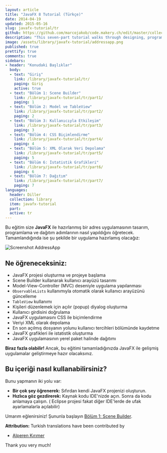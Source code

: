 ```yaml
---
layout: article
title: "JavaFX 8 Tutorial (Türkçe)"
date: 2014-04-19
updated: 2015-05-16
slug: javafx-tutorial/tr
github: https://github.com/marcojakob/code.makery.ch/edit/master/collections/library/javafx-tutorial-tr.md
description: "This seven-part tutorial walks through designing, programming and deploying an address application with JavaFX."
image: /assets/library/javafx-tutorial/addressapp.png
published: true
prettify: true
comments: true
sidebars:
- header: "Konudaki Başlıklar"
  body:
  - text: "Giriş"
    link: /library/javafx-tutorial/tr/
    paging: Giriş
    active: true
  - text: "Bölüm 1: Scene Builder"
    link: /library/javafx-tutorial/tr/part1/
    paging: 1
  - text: "Bölüm 2: Model ve TableView"
    link: /library/javafx-tutorial/tr/part2/
    paging: 2
  - text: "Bölüm 3: Kullanıcıyla Etkileşim"
    link: /library/javafx-tutorial/tr/part3/
    paging: 3
  - text: "Bölüm 4: CSS Biçimlendirme"
    link: /library/javafx-tutorial/tr/part4/
    paging: 4
  - text: "Bölüm 5: XML Olarak Veri Depolama"
    link: /library/javafx-tutorial/tr/part5/
    paging: 5
  - text: "Bölüm 6: İstatistik Grafikleri"
    link: /library/javafx-tutorial/tr/part6/
    paging: 6
  - text: "Bölüm 7: Dağıtım"
    link: /library/javafx-tutorial/tr/part7/
    paging: 7
languages: 
  header: Diller
  collection: library
  item: javafx-tutorial
  part: 
  active: tr
---
```


Bu eğitim size **JavaFX** ile hazırlanmış bir adres uygulamasının tasarım, programlama ve dağıtım adımlarının nasıl yapıldığını öğretecek. Tamamlandığında ise şu şekilde bir uygulama hazırlamış olacağız:

![Screenshot AddressApp](/assets/library/javafx-tutorial/addressapp.png)


## Ne öğreneceksiniz:

* JavaFX projesi oluşturma ve projeye başlama
* Scene Builder kullanarak kullanıcı arayüzü tasarımı
* Model-View-Controller (MVC) deseniyle uygulama yapılanması
* `ObservableLists` kullanımıyla otomatik olarak kullanıcı arayüzünü güncelleme
* `TableView` kullanımı
* Kişileri düzenlemek için açılır (popup) diyalog oluşturma
* Kullanıcı girdisini doğrulama
* JavaFX uygulamasını CSS ile biçimlendirme
* Veriyi XML olarak depolama
* En son açılmış dosyanın yolunu kullanıcı tercihleri bölümünde kaydetme
* JavaFX grafikleri ile istatistik oluşturma
* JavaFX uygulamasının yerel paket halinde dağıtımı

**Biraz fazla olabilir!** Ancak, bu eğitimi tamamladığınızda JavaFX ile gelişmiş uygulamalar geliştirmeye hazır olacaksınız.

## Bu içeriği nasıl kullanabilirsiniz?

Bunu yapmanın iki yolu var:

* **Bir çok şey öğrenerek:** Sıfırdan kendi JavaFX projenizi oluşturun.
* **Hızlıca göz gezdirerek:** Kaynak kodu IDE'nizde açın. Sonra da kodu anlamaya çalışın. ( Eclipse projesi fakat diğer IDE'lerde de ufak ayarlamalarla açılabilir)

Umarım eğlenirsiniz! Şununla başlayın [Bölüm 1: Scene Builder](/library/javafx-tutorial/tr/part1/).

<div class="alert alert-success">
  <strong><i class="fa fa-trophy"></i> Attribution:</strong> Turkish translations have been contributed by 
  <ul>
    <li><a href="https://github.com/alperenkirimer" class="alert-link">Alperen Kırımer</a></li> 
  </ul>
  Thank you very much!
</div>
